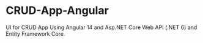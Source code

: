 # CRUD-App-Angular
UI for CRUD App Using Angular 14 and Asp.NET Core Web API (.NET 6) and Entity Framework Core.
